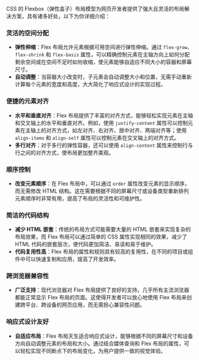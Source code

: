 CSS 的 Flexbox（弹性盒子）布局模型为网页开发者提供了强大且灵活的布局解决方案，具有诸多好处，以下为你详细介绍：

### 灵活的空间分配
- **弹性伸缩**：Flex 布局允许元素根据可用空间进行弹性伸缩。通过 `flex-grow`、`flex-shrink` 和 `flex-basis` 属性，可以精确控制元素在主轴方向上如何分配剩余空间或在空间不足时如何收缩，使元素能够自适应不同大小的容器和屏幕尺寸。
- **自动调整**：当容器大小改变时，子元素会自动调整大小和位置，无需手动重新计算每个元素的宽度和高度，大大简化了响应式设计的实现过程。

### 便捷的元素对齐
- **水平和垂直对齐**：Flex 布局提供了丰富的对齐方式，能够轻松实现元素在主轴和交叉轴上的水平和垂直对齐。例如，使用 `justify-content` 属性可以控制元素在主轴上的对齐方式，如左对齐、右对齐、居中对齐、两端对齐等；使用 `align-items` 和 `align-self` 属性可以控制元素在交叉轴上的对齐方式。
- **多行对齐**：对于多行的弹性容器，还可以使用 `align-content` 属性来控制行与行之间的对齐方式，使布局更加整齐美观。

### 顺序控制
- **改变元素顺序**：在 Flex 布局中，可以通过 `order` 属性改变元素的显示顺序，而无需修改 HTML 结构。这在需要根据不同的屏幕尺寸或设备类型重新排列元素顺序时非常有用，提高了布局的灵活性和可维护性。

### 简洁的代码结构
- **减少 HTML 嵌套**：传统的布局方式可能需要大量的 HTML 嵌套来实现复杂的布局效果，而 Flex 布局可以通过简单的 CSS 属性实现相同的效果，减少了 HTML 代码的嵌套层次，使代码更加简洁、易读和易于维护。
- **代码复用性高**：Flex 布局的属性和规则具有较高的复用性，在不同的项目或组件中可以快速复制和应用，提高了开发效率。

### 跨浏览器兼容性
- **广泛支持**：现代浏览器对 Flex 布局提供了良好的支持，几乎所有主流浏览器都能正常显示 Flex 布局的页面。这使得开发者可以放心地使用 Flex 布局来创建跨平台、跨设备的网页应用，而无需担心兼容性问题。

### 响应式设计友好
- **自适应布局**：Flex 布局天生适合响应式设计，能够根据不同的屏幕尺寸和设备方向自动调整元素的布局和大小。通过结合媒体查询和 Flex 布局的属性，可以轻松实现不同断点下的布局变化，为用户提供一致的视觉体验。 